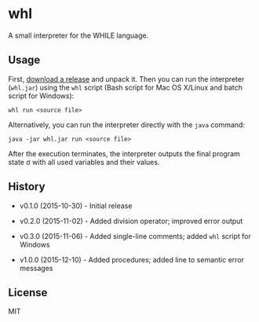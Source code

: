 # whl

A small interpreter for the WHILE language.

## Usage

First, [download a release](https://github.com/klaussner/whl/releases) and unpack it.
Then you can run the interpreter (`whl.jar`) using the `whl` script (Bash script for Mac OS X/Linux and batch script for Windows):

    whl run <source file>

Alternatively, you can run the interpreter directly with the `java` command:

    java -jar whl.jar run <source file>

After the execution terminates, the interpreter outputs the final program state σ with all used variables and their values.

## History

* v0.1.0 (2015-10-30) - Initial release
* v0.2.0 (2015-11-02) - Added division operator; improved error output
* v0.3.0 (2015-11-06) - Added single-line comments; added `whl` script for Windows

* v1.0.0 (2015-12-10) - Added procedures; added line to semantic error messages

## License

MIT
